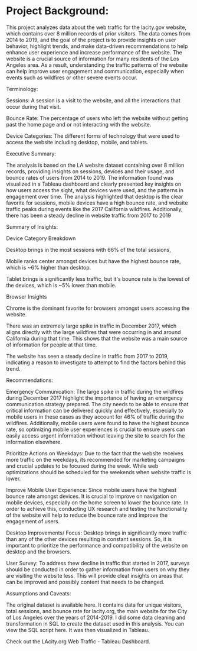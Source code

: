# Project Background:

This project analyzes data about the web traffic for the lacity.gov website, which contains over 8 million records of prior visitors. The data comes from 2014 to 2019, and the goal of the project is to provide insights on user behavior, highlight trends, and make data-driven recommendations to help enhance user experience and increase performance of the website. The website is a crucial source of information for many residents of the Los Angeles area. As a result, understanding the traffic patterns of the website can help improve user engagement and communication, especially when events such as wildfires or other severe events occur. 

Terminology:





Sessions: A session is a visit to the website, and all the interactions that occur during that visit. 



Bounce Rate: The percentage of users who left the website without getting past the home page and or not interacting with the website.



Device Categories: The different forms of technology that were used to access the website including desktop, mobile, and tablets.



Executive Summary:



The analysis is based on the LA website dataset containing over 8 million records, providing insights on sessions, devices and their usage, and bounce rates of users from 2014 to 2019. The information found was visualized in a Tableau dashboard and clearly presented key insights on how users access the sight, what devices were used, and the patterns in engagement over time. The analysis highlighted that desktop is the clear favorite for sessions, mobile devices have a high bounce rate, and website traffic peaks during events like the 2017 California wildfires. Additionally, there has been a steady decline in website traffic from 2017 to 2019







Summary of Insights:







Device Category Breakdown





Desktop brings in the most sessions with 66% of the total sessions,



Mobile ranks center amongst devices but have the highest bounce rate, which is ~6% higher than desktop.



Tablet brings is significantly less traffic, but it's bounce rate is the lowest of the devices, which is ~5% lower than mobile.







Browser Insights





Chrome is the dominant favorite for browsers amongst users accessing the website. 



There was an extremely large spike in traffic in December 2017, which aligns directly with the large wildfires that were occurring in and around California during that time. This shows that the website was a main source of information for people at that time.



The website has seen a steady decline in traffic from 2017 to 2019, indicating a reason to investigate to attempt to find the factors behind this trend.



Recommendations:







Emergency Communication: The large spike in traffic during the wildfires during December 2017 highlight the importance of having an emergency communication strategy prepared. The city needs to be able to ensure that critical information can be delivered quickly and effectively, especially to mobile users in these cases as they account for 46% of traffic during the wildfires. Additionally, mobile users were found to have the highest bounce rate, so optimizing mobile user experiences is crucial to ensure users can easily access urgent information without leaving the site to search for the information elsewhere. 







Prioritize Actions on Weekdays: Due to the fact that the website receives more traffic on the weekdays, its recommended for marketing campaigns and crucial updates to be focused during the week. While web optimizations should be scheduled for the weekends when website traffic is lower.







Improve Mobile User Experience: Since mobile users have the highest bounce rate amongst devices. It is crucial to improve on navigation on mobile devices, especially on the home screen to lower the bounce rate. In order to achieve this, conducting UX research and testing the functionality of the website will help to reduce the bounce rate and improve the engagement of users.







Desktop Improvements/ Focus: Desktop brings in significantly more traffic than any of the other devices resulting in constant sessions. So, it is important to prioritize the performance and compatibility of the website on desktop and the browsers.


User Survey: To address thew decline in traffic that started in 2017, surveys should be conducted in order to gather information from users on why they are visiting the website less. This will provide cleat insights on areas that can be improved and possibly content that needs to be changed.



Assumptions and Caveats:



The original dataset is available here. It contains data for unique visitors, total sessions, and bounce rate for lacity.org, the main website for the City of Los Angeles over the years of 2014-2019. I did some data cleaning and transformation in SQL to create the dataset used in this analysis. You can view the SQL script here. It was then visualized in Tableau.

Check out the LAcity.org Web Traffic - Tableau Dashboard.
